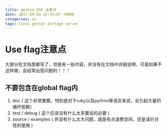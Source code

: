 ```yaml
---
title: gentoo USE 注意点
date: 2017-09-03 15:43:07 +0800
categories: os
tags: linux gentoo portage server
---
```


# Use flag注意点

大部分在文档里都写了，但是有一些内容，并没有在文档中详细说明，可是如果不这样做，会经常出现问题的！！！

## 不要包含在global flag内

1. doc ( 这个非常重要。特别是对于ruby以及python等语言来说，会引起大量的循环依赖）
2. test / debug ( 这个应该没有什么太多要说的必要 )
4. source / examples ( 并没有什么太大问题，就是有点浪费空间，还是请针对性的使用 )



